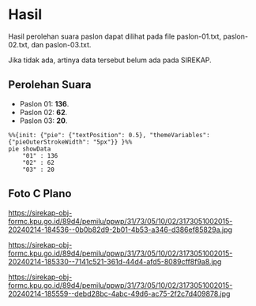 # Hasil

Hasil perolehan suara paslon dapat dilihat pada file paslon-01.txt, paslon-02.txt, dan paslon-03.txt.

Jika tidak ada, artinya data tersebut belum ada pada SIREKAP.

## Perolehan Suara

 * Paslon 01: **136**.
 * Paslon 02: **62**.
 * Paslon 03: **20**.

```mermaid
%%{init: {"pie": {"textPosition": 0.5}, "themeVariables": {"pieOuterStrokeWidth": "5px"}} }%%
pie showData
    "01" : 136
    "02" : 62
    "03" : 20
```
## Foto C Plano

https://sirekap-obj-formc.kpu.go.id/89d4/pemilu/ppwp/31/73/05/10/02/3173051002015-20240214-184536--0b0b82d9-2b01-4b53-a346-d386ef85829a.jpg

https://sirekap-obj-formc.kpu.go.id/89d4/pemilu/ppwp/31/73/05/10/02/3173051002015-20240214-185330--7141c521-361d-44d4-afd5-8089cff8f9a8.jpg

https://sirekap-obj-formc.kpu.go.id/89d4/pemilu/ppwp/31/73/05/10/02/3173051002015-20240214-185559--debd28bc-4abc-49d6-ac75-2f2c7d409878.jpg
